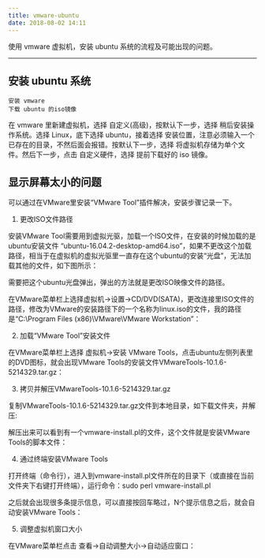 ```yaml
---
title: vmware-ubuntu
date: 2018-08-02 14:11
---
```

使用 vmware 虚拟机，安装 ubuntu 系统的流程及可能出现的问题。

<!-- more -->

---

## 安装 ubuntu 系统

    安装 vmware
    下载 ubuntu 的iso镜像
    

在 vmware 里新建虚拟机，选择 自定义(高级)，按默认下一步，选择 稍后安装操作系统。选择 Linux，底下选择 ubuntu，接着选择 安装位置，注意必须输入一个已存在的目录，不然后面会报错。按默认下一步，选择 将虚拟机存储为单个文件。然后下一步，点击 自定义硬件，选择 提前下载好的 iso 镜像。



## 显示屏幕太小的问题

可以通过在VMware里安装“VMware Tool”插件解决，安装步骤记录一下。



1. 更改ISO文件路径



安装VMware Tool需要用到虚拟光驱，加载一个ISO文件，在安装的时候加载的是ubuntu安装文件 “ubuntu-16.04.2-desktop-amd64.iso”，如果不更改这个加载路径，相当于在虚拟机的虚拟光驱里一直存在这个ubuntu的安装“光盘”，无法加载其他的文件，如下图所示：





需要把这个ubuntu光盘弹出，弹出的方法就是更改ISO映像文件的路径。



在VMware菜单栏上选择虚拟机->设置->CD/DVD(SATA)，更改连接里ISO文件的路径，修改为VMware的安装路径下的一个名称为linux.iso的文件，我的路径是“C:\Program Files (x86)\VMware\VMware Workstation”：









2.  加载“VMware Tool”安装文件



在VMware菜单栏上选择 虚拟机->安装 VMware Tools，点击ubuntu左侧列表里的DVD图标，就会出现VMware Tools的安装文件VMwareTools-10.1.6-5214329.tar.gz：









3. 拷贝并解压VMwareTools-10.1.6-5214329.tar.gz



复制VMwareTools-10.1.6-5214329.tar.gz文件到本地目录，如下载文件夹，并解压:





解压出来可以看到有一个vmware-install.pl的文件，这个文件就是安装VMware Tools的脚本文件：







4. 通过终端安装VMware Tools



打开终端（命令行），进入到vmware-install.pl文件所在的目录下（或直接在当前文件夹下右键打开终端），运行命令：sudo perl vmware-install.pl

之后就会出现很多条提示信息，可以直接按回车略过，N个提示信息之后，就会自动安装VMware Tools：







5. 调整虚拟机窗口大小



在VMware菜单栏点击 查看->自动调整大小->自动适应窗口：